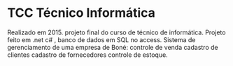 # TCC Técnico Informática

Realizado em 2015.
projeto final do curso de técnico de informática.
Projeto feito em .net c# , banco de dados em SQL no access.
Sistema de gerenciamento de uma empresa de Boné:
    controle de venda 
    cadastro de clientes
    cadastro de fornecedores
    controle de estoque.
